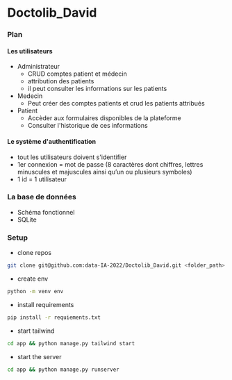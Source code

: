 # Doctolib_David

### Plan 
#### Les utilisateurs
- Administrateur
  - CRUD comptes patient et médecin
  - attribution des patients
  - il peut consulter les informations sur les patients
- Medecin
  - Peut créer des comptes patients et crud les patients attribués
- Patient
  - Accèder aux formulaires disponibles de la plateforme
  - Consulter l'historique de ces informations

#### Le système d'authentification
- tout les utilisateurs doivent s'identifier
- 1er connexion = mot de passe (8 caractères dont chiffres, lettres minuscules et majuscules ainsi qu’un ou plusieurs symboles)
- 1 id = 1 utilisateur
### La base de données
- Schéma fonctionnel
- SQLite

### Setup
- clone repos
```bash
git clone git@github.com:data-IA-2022/Doctolib_David.git <folder_path>
```
- create env
```bash
python -m venv env 
```
- install requirements
```bash
pip install -r requiements.txt
```
- start tailwind
```bash
cd app && python manage.py tailwind start
```
- start the server
```bash
cd app && python manage.py runserver
```